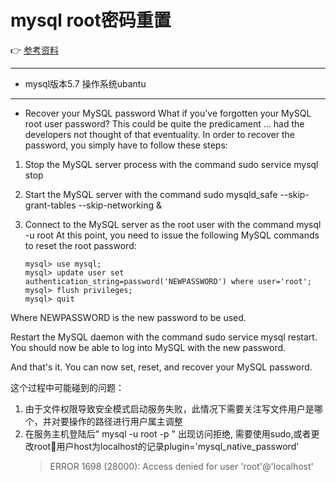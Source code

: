 # mysql root密码重置
👉 [参考资料](https://www.techrepublic.com/article/how-to-set-change-and-recover-a-mysql-root-password/)

---
* mysql版本5.7  操作系统ubantu
---
* Recover your MySQL password
What if you've forgotten your MySQL root user password? This could be quite the predicament ... had the developers not thought of that eventuality. In order to recover the password, you simply have to follow these steps:

1. Stop the MySQL server process with the command sudo service mysql stop
2. Start the MySQL server with the command sudo mysqld_safe --skip-grant-tables --skip-networking &
3. Connect to the MySQL server as the root user with the command mysql -u root
At this point, you need to issue the following MySQL commands to reset the root password:

    ```
    mysql> use mysql;
    ​mysql> update user set authentication_string=password('NEWPASSWORD') where user='root';
    ​mysql> flush privileges;
    ​mysql> quit
    ```
Where NEWPASSWORD is the new password to be used.

Restart the MySQL daemon with the command sudo service mysql restart. You should now be able to log into MySQL with the new password.

And that's it. You can now set, reset, and recover your MySQL password.


这个过程中可能碰到的问题：
1. 由于文件权限导致安全模式启动服务失败，此情况下需要关注写文件用户是哪个，并对要操作的路径进行用户属主调整
2. 在服务主机登陆后" mysql -u root -p " 出现访问拒绝, 需要使用sudo,或者更改root用户host为localhost的记录plugin='mysql_native_password'
    > ERROR 1698 (28000): Access denied for user 'root'@'localhost'
